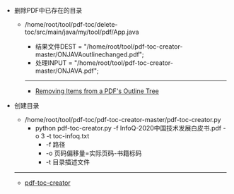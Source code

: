 - 删除PDF中已存在的目录

  - /home/root/tool/pdf-toc/delete-toc/src/main/java/my/tool/pdf/App.java

    - 结果文件DEST = "/home/root/tool/pdf-toc-creator-master/ONJAVAoutlinechanged.pdf";
    - 处理INPUT = "/home/root/tool/pdf-toc-creator-master/ONJAVA.pdf";

    ---


    - [Removing Items from a PDF&#39;s Outline Tree](https://kb.itextpdf.com/home/it7kb/examples/removing-items-from-a-pdf-s-outline-tree)
- 创建目录

  - /home/root/tool/pdf-toc/pdf-toc-creator-master/pdf-toc-creator.py
    - python pdf-toc-creator.py -f InfoQ-2020中国技术发展白皮书.pdf -o 3 -t toc-infoq.txt
      - -f 路径
      - -o 页码偏移量=实际页码-书籍标码
      - -t 目录描述文件

  ---


  - [pdf-toc-creator](https://github.com/kingcent/pdf-toc-creator)
